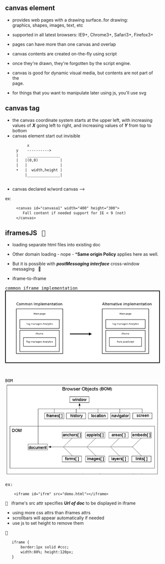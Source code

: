 ## canvas element

- provides web pages with a drawing surface..for drawing:    
  graphics, shapes, images, text, etc

- supported in all latest browsers: IE9+, Chrome3+, Safari3+, Firefox3+

- pages can have more than one canvas and overlap
- canvas contents are created on-the-fly using script
- once they're drawn, they're forgotten by the script engine.
- canvas is good for dynamic visual media, but contents are not part of the   
  page.
- for things that you want to manipulate later using js, you'll use svg


## canvas tag

- the canvas coordinate system starts at the upper left, with increasing
  values of ***X*** going left to right, and increasing values of ***Y*** from
  top to bottom
- canvas element start out invisible
  

 ``` 
           x
      y    ---------->
      |    _______________
      |   |(0,0)          |
      |   |               |  
      •   |  width,height |
          |_______________| 
         
 ```     
 
 - canvas declared w/word canvas -->  ***<canvas>***
 
 ex:
 
 ```
      <canvas id="canvasa1" width="400" height="300">
         Fall content if needed support for IE < 9 (not)
      </canvas>
 
 ```




## iframesJS &nbsp; <kbd>:trumpet:</kbd>
- loading separate html files into existing doc
- Other domain loading - nope - ***Same origin Policy** applies here as well.
- But it is possible with ***postMessaging interface*** cross-window messaging &nbsp; :rocket:

- iframe-to-iframe

<kbd>common iframe implementation</kbd>
![](iframes/images/commonIframe.png)

<br/>

<kbd>BOM</kbd>
<br/>
![](iframes/images/bom1.jpg)   



<kbd>ex:</kbd>

```
    <iframe id="ifrm" src="demo.html"></iframe>

```

<kbd>:checkered_flag:</kbd> &nbsp; iframe's src attr specifies ***Url of doc*** to be displayed in iframe
- using more css attrs than iframes attrs
- scrollbars will appear automatically if needed
- use js to set height to remove them

<kbd>:closed_umbrella:</kbd>
```
   iframe {
       border:1px solid #ccc;
       width:80%; height:120px;
   }

```
